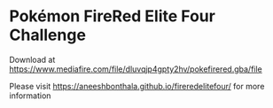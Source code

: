 # Pokémon FireRed Elite Four Challenge

Download at https://www.mediafire.com/file/dluvqjp4gpty2hv/pokefirered.gba/file

Please visit https://aneeshbonthala.github.io/fireredelitefour/ for more information

